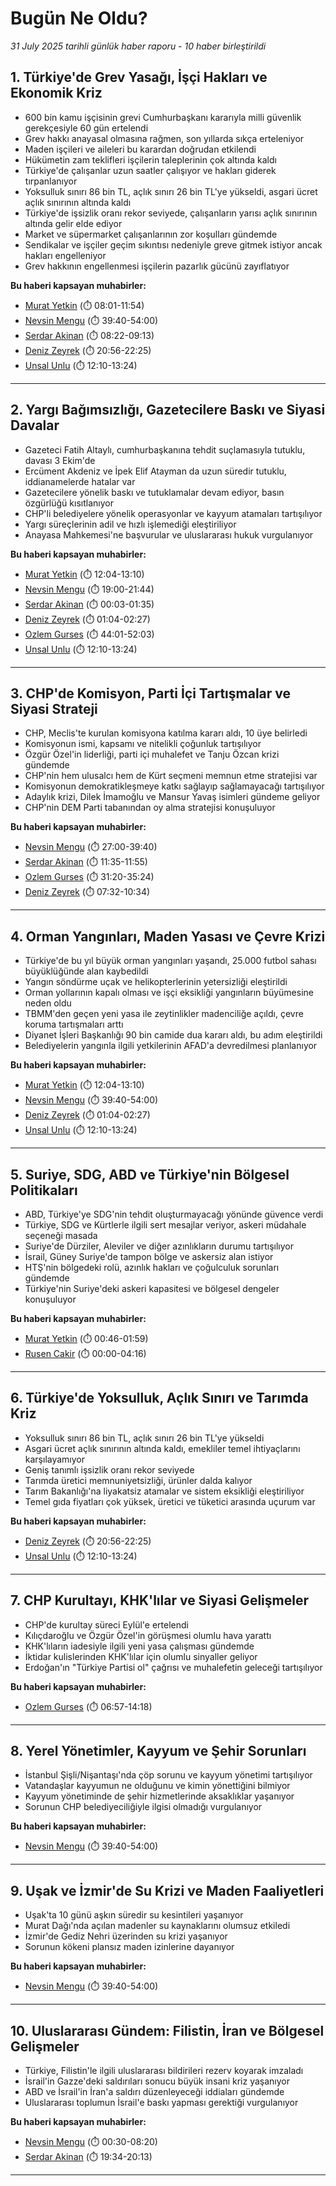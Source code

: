 # Bugün Ne Oldu?

*31 July 2025 tarihli günlük haber raporu - 10 haber birleştirildi*

## 1. Türkiye'de Grev Yasağı, İşçi Hakları ve Ekonomik Kriz

- 600 bin kamu işçisinin grevi Cumhurbaşkanı kararıyla milli güvenlik gerekçesiyle 60 gün ertelendi
- Grev hakkı anayasal olmasına rağmen, son yıllarda sıkça erteleniyor
- Maden işçileri ve aileleri bu karardan doğrudan etkilendi
- Hükümetin zam teklifleri işçilerin taleplerinin çok altında kaldı
- Türkiye'de çalışanlar uzun saatler çalışıyor ve hakları giderek tırpanlanıyor
- Yoksulluk sınırı 86 bin TL, açlık sınırı 26 bin TL'ye yükseldi, asgari ücret açlık sınırının altında kaldı
- Türkiye'de işsizlik oranı rekor seviyede, çalışanların yarısı açlık sınırının altında gelir elde ediyor
- Market ve süpermarket çalışanlarının zor koşulları gündemde
- Sendikalar ve işçiler geçim sıkıntısı nedeniyle greve gitmek istiyor ancak hakları engelleniyor
- Grev hakkının engellenmesi işçilerin pazarlık gücünü zayıflatıyor

**Bu haberi kapsayan muhabirler:**

- [Murat Yetkin](https://www.youtube.com/watch?v=aObDAc7njkg&t=481s) (⏱️ 08:01-11:54)
- [Nevsin Mengu](https://www.youtube.com/watch?v=aVSfbcCloRA&t=2380s) (⏱️ 39:40-54:00)
- [Serdar Akinan](https://www.youtube.com/watch?v=bZWVdnJVjVA&t=502s) (⏱️ 08:22-09:13)
- [Deniz Zeyrek](https://www.youtube.com/watch?v=hviaI_B50Hs&t=1256s) (⏱️ 20:56-22:25)
- [Unsal Unlu](https://www.youtube.com/watch?v=WOAlCwqD8TU&t=730s) (⏱️ 12:10-13:24)

---

## 2. Yargı Bağımsızlığı, Gazetecilere Baskı ve Siyasi Davalar

- Gazeteci Fatih Altaylı, cumhurbaşkanına tehdit suçlamasıyla tutuklu, davası 3 Ekim'de
- Ercüment Akdeniz ve İpek Elif Atayman da uzun süredir tutuklu, iddianamelerde hatalar var
- Gazetecilere yönelik baskı ve tutuklamalar devam ediyor, basın özgürlüğü kısıtlanıyor
- CHP'li belediyelere yönelik operasyonlar ve kayyum atamaları tartışılıyor
- Yargı süreçlerinin adil ve hızlı işlemediği eleştiriliyor
- Anayasa Mahkemesi'ne başvurular ve uluslararası hukuk vurgulanıyor

**Bu haberi kapsayan muhabirler:**

- [Murat Yetkin](https://www.youtube.com/watch?v=aObDAc7njkg&t=724s) (⏱️ 12:04-13:10)
- [Nevsin Mengu](https://www.youtube.com/watch?v=aVSfbcCloRA&t=1140s) (⏱️ 19:00-21:44)
- [Serdar Akinan](https://www.youtube.com/watch?v=bZWVdnJVjVA&t=3s) (⏱️ 00:03-01:35)
- [Deniz Zeyrek](https://www.youtube.com/watch?v=hviaI_B50Hs&t=64s) (⏱️ 01:04-02:27)
- [Ozlem Gurses](https://www.youtube.com/watch?v=ncuhbeT1fKM&t=2641s) (⏱️ 44:01-52:03)
- [Unsal Unlu](https://www.youtube.com/watch?v=WOAlCwqD8TU&t=730s) (⏱️ 12:10-13:24)

---

## 3. CHP'de Komisyon, Parti İçi Tartışmalar ve Siyasi Strateji

- CHP, Meclis'te kurulan komisyona katılma kararı aldı, 10 üye belirledi
- Komisyonun ismi, kapsamı ve nitelikli çoğunluk tartışılıyor
- Özgür Özel'in liderliği, parti içi muhalefet ve Tanju Özcan krizi gündemde
- CHP'nin hem ulusalcı hem de Kürt seçmeni memnun etme stratejisi var
- Komisyonun demokratikleşmeye katkı sağlayıp sağlamayacağı tartışılıyor
- Adaylık krizi, Dilek İmamoğlu ve Mansur Yavaş isimleri gündeme geliyor
- CHP'nin DEM Parti tabanından oy alma stratejisi konuşuluyor

**Bu haberi kapsayan muhabirler:**

- [Nevsin Mengu](https://www.youtube.com/watch?v=aVSfbcCloRA&t=1620s) (⏱️ 27:00-39:40)
- [Serdar Akinan](https://www.youtube.com/watch?v=bZWVdnJVjVA&t=695s) (⏱️ 11:35-11:55)
- [Ozlem Gurses](https://www.youtube.com/watch?v=ncuhbeT1fKM&t=1880s) (⏱️ 31:20-35:24)
- [Deniz Zeyrek](https://www.youtube.com/watch?v=hviaI_B50Hs&t=452s) (⏱️ 07:32-10:34)

---

## 4. Orman Yangınları, Maden Yasası ve Çevre Krizi

- Türkiye'de bu yıl büyük orman yangınları yaşandı, 25.000 futbol sahası büyüklüğünde alan kaybedildi
- Yangın söndürme uçak ve helikopterlerinin yetersizliği eleştirildi
- Orman yollarının kapalı olması ve işçi eksikliği yangınların büyümesine neden oldu
- TBMM'den geçen yeni yasa ile zeytinlikler madenciliğe açıldı, çevre koruma tartışmaları arttı
- Diyanet İşleri Başkanlığı 90 bin camide dua kararı aldı, bu adım eleştirildi
- Belediyelerin yangınla ilgili yetkilerinin AFAD'a devredilmesi planlanıyor

**Bu haberi kapsayan muhabirler:**

- [Murat Yetkin](https://www.youtube.com/watch?v=aObDAc7njkg&t=724s) (⏱️ 12:04-13:10)
- [Nevsin Mengu](https://www.youtube.com/watch?v=aVSfbcCloRA&t=2380s) (⏱️ 39:40-54:00)
- [Deniz Zeyrek](https://www.youtube.com/watch?v=hviaI_B50Hs&t=64s) (⏱️ 01:04-02:27)
- [Unsal Unlu](https://www.youtube.com/watch?v=WOAlCwqD8TU&t=730s) (⏱️ 12:10-13:24)

---

## 5. Suriye, SDG, ABD ve Türkiye'nin Bölgesel Politikaları

- ABD, Türkiye'ye SDG'nin tehdit oluşturmayacağı yönünde güvence verdi
- Türkiye, SDG ve Kürtlerle ilgili sert mesajlar veriyor, askeri müdahale seçeneği masada
- Suriye'de Dürziler, Aleviler ve diğer azınlıkların durumu tartışılıyor
- İsrail, Güney Suriye'de tampon bölge ve askersiz alan istiyor
- HTŞ'nin bölgedeki rolü, azınlık hakları ve çoğulculuk sorunları gündemde
- Türkiye'nin Suriye'deki askeri kapasitesi ve bölgesel dengeler konuşuluyor

**Bu haberi kapsayan muhabirler:**

- [Murat Yetkin](https://www.youtube.com/watch?v=aObDAc7njkg&t=46s) (⏱️ 00:46-01:59)
- [Rusen Cakir](https://www.youtube.com/watch?v=sk3G2IdrHbA) (⏱️ 00:00-04:16)

---

## 6. Türkiye'de Yoksulluk, Açlık Sınırı ve Tarımda Kriz

- Yoksulluk sınırı 86 bin TL, açlık sınırı 26 bin TL'ye yükseldi
- Asgari ücret açlık sınırının altında kaldı, emekliler temel ihtiyaçlarını karşılayamıyor
- Geniş tanımlı işsizlik oranı rekor seviyede
- Tarımda üretici memnuniyetsizliği, ürünler dalda kalıyor
- Tarım Bakanlığı'na liyakatsiz atamalar ve sistem eksikliği eleştiriliyor
- Temel gıda fiyatları çok yüksek, üretici ve tüketici arasında uçurum var

**Bu haberi kapsayan muhabirler:**

- [Deniz Zeyrek](https://www.youtube.com/watch?v=hviaI_B50Hs&t=1256s) (⏱️ 20:56-22:25)
- [Unsal Unlu](https://www.youtube.com/watch?v=WOAlCwqD8TU&t=730s) (⏱️ 12:10-13:24)

---

## 7. CHP Kurultayı, KHK'lılar ve Siyasi Gelişmeler

- CHP'de kurultay süreci Eylül'e ertelendi
- Kılıçdaroğlu ve Özgür Özel'in görüşmesi olumlu hava yarattı
- KHK'lıların iadesiyle ilgili yeni yasa çalışması gündemde
- İktidar kulislerinden KHK'lılar için olumlu sinyaller geliyor
- Erdoğan'ın "Türkiye Partisi ol" çağrısı ve muhalefetin geleceği tartışılıyor

**Bu haberi kapsayan muhabirler:**

- [Ozlem Gurses](https://www.youtube.com/watch?v=Fk7BhPtBUA0&t=417s) (⏱️ 06:57-14:18)

---

## 8. Yerel Yönetimler, Kayyum ve Şehir Sorunları

- İstanbul Şişli/Nişantaşı'nda çöp sorunu ve kayyum yönetimi tartışılıyor
- Vatandaşlar kayyumun ne olduğunu ve kimin yönettiğini bilmiyor
- Kayyum yönetiminde de şehir hizmetlerinde aksaklıklar yaşanıyor
- Sorunun CHP belediyeciliğiyle ilgisi olmadığı vurgulanıyor

**Bu haberi kapsayan muhabirler:**

- [Nevsin Mengu](https://www.youtube.com/watch?v=aVSfbcCloRA&t=2380s) (⏱️ 39:40-54:00)

---

## 9. Uşak ve İzmir'de Su Krizi ve Maden Faaliyetleri

- Uşak'ta 10 günü aşkın süredir su kesintileri yaşanıyor
- Murat Dağı'nda açılan madenler su kaynaklarını olumsuz etkiledi
- İzmir'de Gediz Nehri üzerinden su krizi yaşanıyor
- Sorunun kökeni plansız maden izinlerine dayanıyor

**Bu haberi kapsayan muhabirler:**

- [Nevsin Mengu](https://www.youtube.com/watch?v=aVSfbcCloRA&t=2380s) (⏱️ 39:40-54:00)

---

## 10. Uluslararası Gündem: Filistin, İran ve Bölgesel Gelişmeler

- Türkiye, Filistin'le ilgili uluslararası bildirileri rezerv koyarak imzaladı
- İsrail'in Gazze'deki saldırıları sonucu büyük insani kriz yaşanıyor
- ABD ve İsrail'in İran'a saldırı düzenleyeceği iddiaları gündemde
- Uluslararası toplumun İsrail'e baskı yapması gerektiği vurgulanıyor

**Bu haberi kapsayan muhabirler:**

- [Nevsin Mengu](https://www.youtube.com/watch?v=aVSfbcCloRA&t=30s) (⏱️ 00:30-08:20)
- [Serdar Akinan](https://www.youtube.com/watch?v=bZWVdnJVjVA&t=1174s) (⏱️ 19:34-20:13)

---

